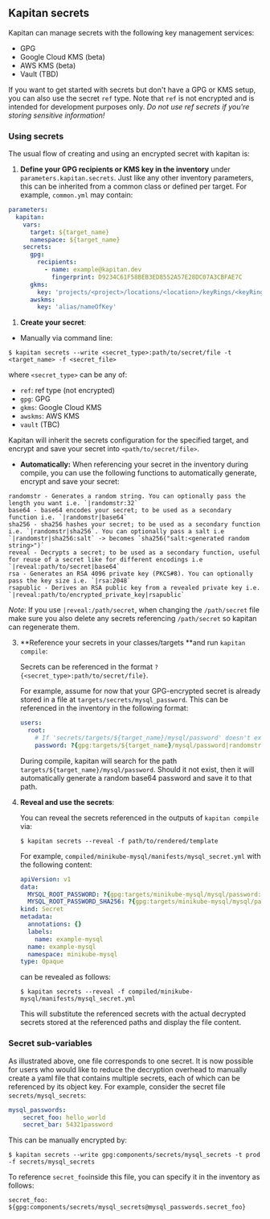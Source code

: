 ## Kapitan secrets

Kapitan can manage secrets with the following key management services:

- GPG
- Google Cloud KMS (beta)
- AWS KMS (beta)
- Vault (TBD)

If you want to get started with secrets but don't have a GPG or KMS setup, you can also use the secret `ref` type. Note that `ref` is not encrypted and is intended for development purposes only. *Do not use ref secrets if you're storing sensitive information!*

### Using secrets

The usual flow of creating and using an encrypted secret with kapitan is:

1. **Define your GPG recipients or KMS key in the inventory** under `parameters.kapitan.secrets`. Just like any other inventory parameters, this can be inherited from a common class or defined per target. For example, `common.yml` may contain:
```yaml
parameters:
  kapitan:
    vars:
      target: ${target_name}
      namespace: ${target_name}
    secrets:
      gpg:
        recipients:
          - name: example@kapitan.dev
            fingerprint: D9234C61F58BEB3ED8552A57E28DC07A3CBFAE7C
      gkms:
        key: 'projects/<project>/locations/<location>/keyRings/<keyRing>/cryptoKeys/<key>'
      awskms:
        key: 'alias/nameOfKey'
```

1. **Create your secret**:

- Manually via command line:

```
$ kapitan secrets --write <secret_type>:path/to/secret/file -t <target_name> -f <secret_file>
```

where `<secret_type>` can be any of:

- `ref`: ref type (not encrypted)
- `gpg`: GPG
- `gkms`: Google Cloud KMS
- `awskms`: AWS KMS
- `vault` (TBC)

Kapitan will inherit the secrets configuration for the specified target, and encrypt and save your secret into `<path/to/secret/file>`.

- **Automatically:**
  When referencing your secret in the inventory during compile, you can use the following functions to automatically generate, encrypt and save your secret:

```
randomstr - Generates a random string. You can optionally pass the length you want i.e. `|randomstr:32`
base64 - base64 encodes your secret; to be used as a secondary function i.e. `|randomstr|base64`
sha256 - sha256 hashes your secret; to be used as a secondary function i.e. `|randomstr|sha256`. You can optionally pass a salt i.e `|randomstr|sha256:salt` -> becomes `sha256("salt:<generated random string>")`
reveal - Decrypts a secret; to be used as a secondary function, useful for reuse of a secret like for different encodings i.e `|reveal:path/to/secret|base64`
rsa - Generates an RSA 4096 private key (PKCS#8). You can optionally pass the key size i.e. `|rsa:2048`
rsapublic - Derives an RSA public key from a revealed private key i.e. `|reveal:path/to/encrypted_private_key|rsapublic`
```

*Note*: If you use `|reveal:/path/secret`, when changing the `/path/secret` file make sure you also delete any secrets referencing `/path/secret` so kapitan can regenerate them.

3. **Reference your secrets in your classes/targets **and run `kapitan compile`:

   Secrets can be referenced in the format `?{<secret_type>:path/to/secret/file}`.

   For example, assume for now that your GPG-encrypted secret is already stored in a file at `targets/secrets/mysql_password`. This can be referenced in the inventory in the following format:

   ```yaml
   users:
     root:
       # If 'secrets/targets/${target_name}/mysql/password' doesn't exist, we can automatically generate a random b64-encoded password as follows
       password: ?{gpg:targets/${target_name}/mysql/password|randomstr|base64}
   ```

   During compile, kapitan will search for the path `targets/${target_name}/mysql/password`. Should it not exist, then it will automatically generate a random base64 password and save it to that path.

4. **Reveal and use the secrets**:

   You can reveal the secrets referenced in the outputs of `kapitan compile` via:

   ```
   $ kapitan secrets --reveal -f path/to/rendered/template
   ```

   For example, `compiled/minikube-mysql/manifests/mysql_secret.yml` with the following content:

   ```yaml
   apiVersion: v1
   data:
     MYSQL_ROOT_PASSWORD: ?{gpg:targets/minikube-mysql/mysql/password:ec3d54de}
     MYSQL_ROOT_PASSWORD_SHA256: ?{gpg:targets/minikube-mysql/mysql/password_sha256:122d2732}
   kind: Secret
   metadata:
     annotations: {}
     labels:
       name: example-mysql
     name: example-mysql
     namespace: minikube-mysql
   type: Opaque
   ```

   can be revealed as follows:

   ```
   $ kapitan secrets --reveal -f compiled/minikube-mysql/manifests/mysql_secret.yml
   ```

   This will substitute the referenced secrets with the actual decrypted secrets stored at the referenced paths and display the file content.

### Secret sub-variables

As illustrated above, one file corresponds to one secret. It is now possible for users who would like to reduce the decryption overhead to manually create a yaml file that contains multiple secrets, each of which can be referenced by its object key. For example, consider the secret file `secrets/mysql_secrets`:

```yaml
mysql_passwords:
	secret_foo: hello_world
	secret_bar: 54321password
```

This can be manually encrypted by:

```
$ kapitan secrets --write gpg:components/secrets/mysql_secrets -t prod -f secrets/mysql_secrets
```

To reference `secret_foo`inside this file, you can specify it in the inventory as follows:

`secret_foo: ${gpg:components/secrets/mysql_secrets@mysql_passwords.secret_foo}`